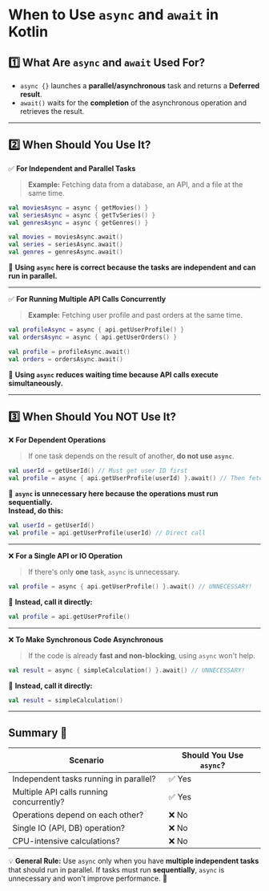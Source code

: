 # When to Use `async` and `await` in Kotlin

## 1️⃣ What Are `async` and `await` Used For?
- `async {}` launches a **parallel/asynchronous** task and returns a **Deferred result**.
- `await()` waits for the **completion** of the asynchronous operation and retrieves the result.

---

## 2️⃣ When Should You Use It?

✅ **For Independent and Parallel Tasks**  
> **Example:** Fetching data from a database, an API, and a file at the same time.  
```kotlin
val moviesAsync = async { getMovies() }
val seriesAsync = async { getTvSeries() }
val genresAsync = async { getGenres() }

val movies = moviesAsync.await()
val series = seriesAsync.await()
val genres = genresAsync.await()
```
📌 **Using `async` here is correct because the tasks are independent and can run in parallel.**  

---

✅ **For Running Multiple API Calls Concurrently**  
> **Example:** Fetching user profile and past orders at the same time.
```kotlin
val profileAsync = async { api.getUserProfile() }
val ordersAsync = async { api.getUserOrders() }

val profile = profileAsync.await()
val orders = ordersAsync.await()
```
📌 **Using `async` reduces waiting time because API calls execute simultaneously.**

---

## 3️⃣ When Should You NOT Use It?

❌ **For Dependent Operations**  
> If one task depends on the result of another, **do not use `async`**.
```kotlin
val userId = getUserId() // Must get user ID first
val profile = async { api.getUserProfile(userId) }.await() // Then fetch profile
```
📌 **`async` is unnecessary here because the operations must run sequentially.**  
**Instead, do this:**  
```kotlin
val userId = getUserId()
val profile = api.getUserProfile(userId) // Direct call
```

---

❌ **For a Single API or IO Operation**  
> If there's only **one** task, `async` is unnecessary.
```kotlin
val profile = async { api.getUserProfile() }.await() // UNNECESSARY!
```
📌 **Instead, call it directly:**
```kotlin
val profile = api.getUserProfile()
```

---

❌ **To Make Synchronous Code Asynchronous**  
> If the code is already **fast and non-blocking**, using `async` won't help.
```kotlin
val result = async { simpleCalculation() }.await() // UNNECESSARY!
```
📌 **Instead, call it directly:**
```kotlin
val result = simpleCalculation()
```

---

## **Summary 📌**
| **Scenario** | **Should You Use `async`?** |
|-------------|---------------------------|
| Independent tasks running in parallel? | ✅ Yes |
| Multiple API calls running concurrently? | ✅ Yes |
| Operations depend on each other? | ❌ No |
| Single IO (API, DB) operation? | ❌ No |
| CPU-intensive calculations? | ❌ No |

💡 **General Rule:** Use `async` only when you have **multiple independent tasks** that should run in parallel. If tasks must run **sequentially**, `async` is unnecessary and won’t improve performance. 🚀

